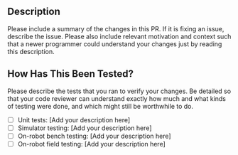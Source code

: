 ## Description

Please include a summary of the changes in this PR. If it is fixing an issue, describe the issue. Please also include relevant motivation and context such that a newer programmer could understand your changes just by reading this description.


## How Has This Been Tested?

Please describe the tests that you ran to verify your changes. Be detailed so that your code reviewer can understand exactly how much and what kinds of testing were done, and which might still be worthwhile to do.

- [ ] Unit tests: [Add your description here]
- [ ] Simulator testing: [Add your description here]
- [ ] On-robot bench testing: [Add your description here]
- [ ] On-robot field testing: [Add your description here]
